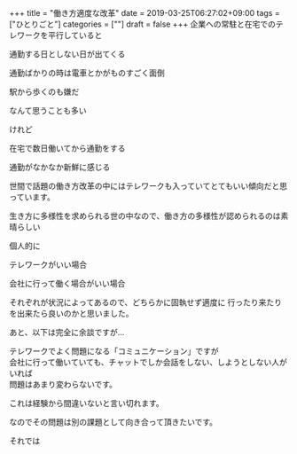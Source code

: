 +++
title = "働き方適度な改革"
date = 2019-03-25T06:27:02+09:00
tags = ["ひとりごと"]
categories = [""]
draft = false
+++
企業への常駐と在宅でのテレワークを平行していると

通勤する日としない日が出てくる

通勤ばかりの時は電車とかがものすごく面倒

駅から歩くのも嫌だ

なんて思うことも多い

けれど

在宅で数日働いてから通勤をする

通勤がなかなか新鮮に感じる

世間で話題の働き方改革の中にはテレワークも入っていてとてもいい傾向だと思っています。

生き方に多様性を求められる世の中なので、働き方の多様性が認められるのは素晴らしい

個人的に

テレワークがいい場合

会社に行って働く場合がいい場合

それぞれが状況によってあるので、どちらかに固執せず適度に 
行ったり来たりを出来たら良いのかと思いました。

あと、以下は完全に余談ですが...

テレワークでよく問題になる「コミュニケーション」ですが  
会社に行って働いていても、チャットでしか会話をしない、しようとしない人がいれば  
問題はあまり変わらないです。　

これは経験から間違いないと言い切れます。

なのでその問題は別の課題として向き合って頂きたいです。

それでは
